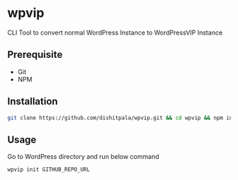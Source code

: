 # wpvip
CLI Tool to convert normal WordPress Instance to WordPressVIP Instance

## Prerequisite

- Git
- NPM

## Installation

```bash
git clone https://github.com/dishitpala/wpvip.git && cd wpvip && npm install && npm install -g
```

## Usage

Go to WordPress directory and run below command

```bash
wpvip init GITHUB_REPO_URL
```
